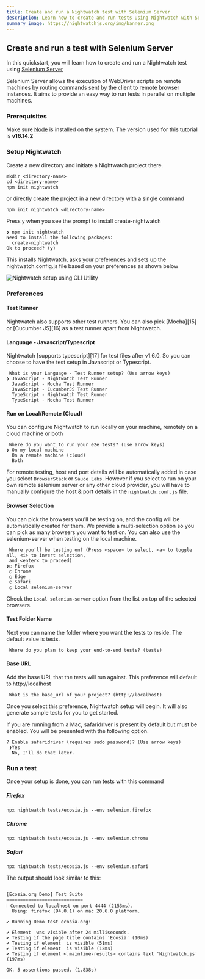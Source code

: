 ```yaml
---
title: Create and run a Nightwatch test with Selenium Server
description: Learn how to create and run tests using Nightwatch with Selenium Server
summary_image: https://nightwatchjs.org/img/banner.png
---
```


<div class="page-header"><h2>Create and run a test with Selenium Server</h2></div>

In this quickstart, you will learn how to create and run a Nightwatch test using [Selenium Server][10]

<div class="alert alert-info">
Selenium Server allows the execution of WebDriver scripts on remote machines by routing commands sent by the client to remote browser instances. It aims to provide an easy way to run tests in parallel on multiple machines.
</div>


### Prerequisites 
Make sure [Node][1] is installed on the system. The version used for this tutorial is **v16.14.2**

### Setup Nightwatch
Create a new directory and initiate a Nightwatch project there.
<pre>
<code class="language-bash">mkdir &#60;directory-name&#62;
cd &#60;directory-name&#62;
npm init nightwatch</code></pre>

or directly create the project in a new directory with a single command

<pre>
<code class="language-bash">npm init nightwatch &#60;directory-name&#62;</code></pre>

Press `y` when you see the prompt to install create-nightwatch

<pre><code class="language-bash">❯ npm init nightwatch
Need to install the following packages:
  create-nightwatch
Ok to proceed? (y)</code></pre>

This installs Nightwatch, asks your preferences and sets up the nightwatch.config.js file based on your preferences as shown below

![Nightwatch setup using CLI Utility](https://user-images.githubusercontent.com/39924567/174841680-59664ff6-da2d-44a3-a1df-52d22c69b1e2.gif)

### Preferences
  
#### Test Runner

Nightwatch also supports other test runners. You can also pick [Mocha][15] or [Cucumber JS][16] as a test runner apart from Nightwatch.

#### Language - Javascript/Typescript

Nightwatch [supports typescript][17] for test files after v1.6.0. So you can choose to have the test setup in Javascript or Typescript.

<pre><code class="language-bash"> What is your Language - Test Runner setup? (Use arrow keys)
❯ JavaScript - Nightwatch Test Runner
  JavaScript - Mocha Test Runner
  JavaScript - CucumberJS Test Runner
  TypeScript - Nightwatch Test Runner
  TypeScript - Mocha Test Runner</code></pre>

#### Run on Local/Remote (Cloud)

You can configure Nightwatch to run locally on your machine, remotely on a cloud machine or both

<pre><code class="language-bash"> Where do you want to run your e2e tests? (Use arrow keys)
❯ On my local machine
  On a remote machine (cloud)
  Both</code></pre>

For remote testing, host and port details will be automatically added in case you select `BrowserStack` or `Sauce Labs`. However if you select to run on your own remote selenium server or any other cloud provider, you will have to manually configure the host & port details in the `nightwatch.conf.js` file. 

#### Browser Selection

You can pick the browsers you'll be testing on, and the config will be automatically created for them. We provide a multi-selection option so you can pick as many browsers you want to test on. You can also use the selenium-server when testing on the local machine.


<pre><code class="language-bash"> Where you'll be testing on? (Press &#60;space&#62; to select, &#60;a&#62; to toggle all, &#60;i&#62; to invert selection,
 and &#60;enter&#60; to proceed)
❯◯ Firefox
 ◯ Chrome
 ◯ Edge
 ◯ Safari
 ◯ Local selenium-server</code></pre>

 Check the `Local selenium-server` option from the list on top of the selected browsers.

#### Test Folder Name

Next you can name the folder where you want the tests to reside. The default value is tests.

<pre><code class="language-bash"> Where do you plan to keep your end-to-end tests? (tests)</code></pre>

#### Base URL

Add the base URL that the tests will run against. This preference will default to http://localhost

<pre><code class="language-bash"> What is the base_url of your project? (http://localhost)</code></pre>

Once you select this preference, Nightwatch setup will begin. It will also generate sample tests for you to get started. 

If you are running from a Mac, safaridriver is present by default but must be enabled. You will be presented with the following option.

<pre><code class="language-bash">? Enable safaridriver (requires sudo password)? (Use arrow keys)
 ❯Yes
  No, I'll do that later.</code></pre>

### Run a test

Once your setup is done, you can run tests with this command

##### Firefox
<pre><code class="language-bash">npx nightwatch tests/ecosia.js --env selenium.firefox</code></pre>

##### Chrome
<pre><code class="language-bash">npx nightwatch tests/ecosia.js --env selenium.chrome</code></pre>

##### Safari
<pre><code class="language-bash">npx nightwatch tests/ecosia.js --env selenium.safari</code></pre>

The output should look similar to this:
<pre class="hide-indicator" ><code class="language-bash">
[Ecosia.org Demo] Test Suite
============================
ℹ Connected to localhost on port 4444 (2153ms).
  Using: firefox (94.0.1) on mac 20.6.0 platform.

✔ Running Demo test ecosia.org:

✔ Element <body> was visible after 24 milliseconds.
✔ Testing if the page title contains 'Ecosia' (10ms)
✔ Testing if element <input[type=search]> is visible (51ms)
✔ Testing if element <button[type=submit]> is visible (12ms)
✔ Testing if element <.mainline-results> contains text 'Nightwatch.js' (197ms)

OK. 5 assertions passed. (1.838s)
</code></pre>



[1]:	https://nodejs.org/
[2]:	https://nodejs.org/
[3]:	https://npmjs.com
[4]:	https://www.npmjs.com/package/geckodriver
[5]:	https://github.com/mozilla/geckodriver/releases
[6]:	https://www.npmjs.com/package/chromedriver
[7]:	https://chromedriver.chromium.org/downloads
[8]:	https://docs.microsoft.com/en-us/microsoft-edge/webdriver-chromium/?tabs=c-sharp#download-microsoft-edge-driver
[9]:	https://developer.apple.com/documentation/webkit/about_webdriver_for_safari/
[10]:	https://selenium.dev/documentation/en/grid/
[11]:	https://www.java.com/en/
[12]:	https://www.npmjs.com/package/selenium-server
[13]:	https://github.com/SeleniumHQ/selenium/releases
[14]:	https://v2.nightwatchjs.org/guide/running-tests/nightwatch-runner.html